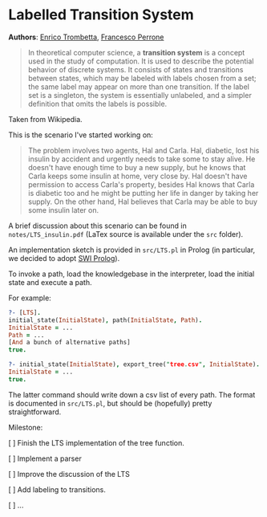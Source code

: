 # Labelled Transition System

**Authors**: [Enrico Trombetta](mailto:2396702t@student.gla.ac.uk), [Francesco Perrone](mailto:Francesco.Perrone@glasgow.ac.uk)

> In theoretical computer science, a **transition system** is a concept used in the study of computation. It is used to describe the potential behavior of discrete systems. It consists of states and transitions between states, which may be labeled with labels chosen from a set; the same label may appear on more than one transition. If the label set is a singleton, the system is essentially unlabeled, and a simpler definition that omits the labels is possible.

Taken from Wikipedia.

This is the scenario I've started working on:

> The problem involves two agents, Hal and Carla. Hal, diabetic, lost his insulin by accident and urgently needs to take some to stay alive. He doesn't have enough time to buy a new supply, but he knows that Carla keeps some insulin at home, very close by. Hal doesn't have permission to access Carla's property, besides Hal knows that Carla is diabetic too and he might be putting her life in danger by taking her supply. On the other hand, Hal believes that Carla may be able to buy some insulin later on.

A brief discussion about this scenario can be found in `notes/LTS_insulin.pdf` (LaTex source is available under the `src` folder).

An implementation sketch is provided in `src/LTS.pl` in Prolog (in particular, we decided to adopt [SWI Prolog](http://www.swi-prolog.org/)).

To invoke a path, load the knowledgebase in the interpreter, load the initial state and execute a path.

For example:

```Prolog
?- [LTS].
initial_state(InitialState), path(InitialState, Path).
InitialState = ...
Path = ...
[And a bunch of alternative paths]
true.

?- initial_state(InitialState), export_tree("tree.csv", InitialState).
InitialState = ...
true.
```

The latter command should write down a csv list of every path. The format is documented in `src/LTS.pl`, but should be (hopefully) pretty straightforward.

Milestone:

[ ] Finish the LTS implementation of the tree function.

[ ] Implement a parser

[ ] Improve the discussion of the LTS

[ ] Add labeling to transitions.

[ ] ...
